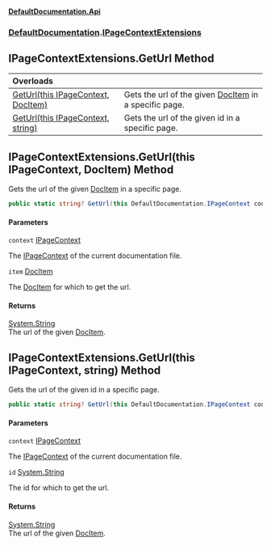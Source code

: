 #### [DefaultDocumentation\.Api](../../index.md 'index')
### [DefaultDocumentation](../../index.md#DefaultDocumentation 'DefaultDocumentation').[IPageContextExtensions](index.md 'DefaultDocumentation\.IPageContextExtensions')

## IPageContextExtensions\.GetUrl Method

| Overloads | |
| :--- | :--- |
| [GetUrl\(this IPageContext, DocItem\)](GetUrl.md#DefaultDocumentation.IPageContextExtensions.GetUrl(thisDefaultDocumentation.IPageContext,DefaultDocumentation.Models.DocItem) 'DefaultDocumentation\.IPageContextExtensions\.GetUrl\(this DefaultDocumentation\.IPageContext, DefaultDocumentation\.Models\.DocItem\)') | Gets the url of the given [DocItem](../Models/DocItem/index.md 'DefaultDocumentation\.Models\.DocItem') in a specific page\. |
| [GetUrl\(this IPageContext, string\)](GetUrl.md#DefaultDocumentation.IPageContextExtensions.GetUrl(thisDefaultDocumentation.IPageContext,string) 'DefaultDocumentation\.IPageContextExtensions\.GetUrl\(this DefaultDocumentation\.IPageContext, string\)') | Gets the url of the given id in a specific page\. |

<a name='DefaultDocumentation.IPageContextExtensions.GetUrl(thisDefaultDocumentation.IPageContext,DefaultDocumentation.Models.DocItem)'></a>

## IPageContextExtensions\.GetUrl\(this IPageContext, DocItem\) Method

Gets the url of the given [DocItem](../Models/DocItem/index.md 'DefaultDocumentation\.Models\.DocItem') in a specific page\.

```csharp
public static string? GetUrl(this DefaultDocumentation.IPageContext context, DefaultDocumentation.Models.DocItem item);
```
#### Parameters

<a name='DefaultDocumentation.IPageContextExtensions.GetUrl(thisDefaultDocumentation.IPageContext,DefaultDocumentation.Models.DocItem).context'></a>

`context` [IPageContext](../IPageContext/index.md 'DefaultDocumentation\.IPageContext')

The [IPageContext](../IPageContext/index.md 'DefaultDocumentation\.IPageContext') of the current documentation file\.

<a name='DefaultDocumentation.IPageContextExtensions.GetUrl(thisDefaultDocumentation.IPageContext,DefaultDocumentation.Models.DocItem).item'></a>

`item` [DocItem](../Models/DocItem/index.md 'DefaultDocumentation\.Models\.DocItem')

The [DocItem](../Models/DocItem/index.md 'DefaultDocumentation\.Models\.DocItem') for which to get the url\.

#### Returns
[System\.String](https://learn.microsoft.com/en-us/dotnet/api/system.string 'System\.String')  
The url of the given [DocItem](../Models/DocItem/index.md 'DefaultDocumentation\.Models\.DocItem')\.

<a name='DefaultDocumentation.IPageContextExtensions.GetUrl(thisDefaultDocumentation.IPageContext,string)'></a>

## IPageContextExtensions\.GetUrl\(this IPageContext, string\) Method

Gets the url of the given id in a specific page\.

```csharp
public static string? GetUrl(this DefaultDocumentation.IPageContext context, string id);
```
#### Parameters

<a name='DefaultDocumentation.IPageContextExtensions.GetUrl(thisDefaultDocumentation.IPageContext,string).context'></a>

`context` [IPageContext](../IPageContext/index.md 'DefaultDocumentation\.IPageContext')

The [IPageContext](../IPageContext/index.md 'DefaultDocumentation\.IPageContext') of the current documentation file\.

<a name='DefaultDocumentation.IPageContextExtensions.GetUrl(thisDefaultDocumentation.IPageContext,string).id'></a>

`id` [System\.String](https://learn.microsoft.com/en-us/dotnet/api/system.string 'System\.String')

The id for which to get the url\.

#### Returns
[System\.String](https://learn.microsoft.com/en-us/dotnet/api/system.string 'System\.String')  
The url of the given [DocItem](../Models/DocItem/index.md 'DefaultDocumentation\.Models\.DocItem')\.